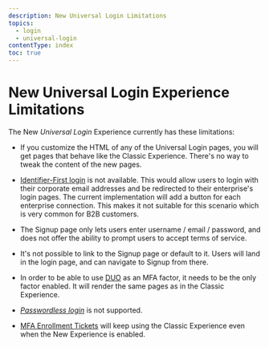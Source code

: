 ```yaml
---
description: New Universal Login Limitations
topics:
  - login
  - universal-login
contentType: index
toc: true
---
```

# New Universal Login Experience Limitations

The New <dfn data-key="universal-login">Universal Login</dfn> Experience currently has these limitations:

- If you customize the HTML of any of the Universal Login pages, you will get pages that behave like the Classic Experience. There's no way to tweak the content of the new pages.

- [Identifier-First login](/universal-login/identifier-first) is not available. This would allow users to login with their corporate email addresses and be redirected to their enterprise's login pages. The current implementation will add a button for each enterprise connection. This makes it not suitable for this scenario which is very common for B2B customers.

- The Signup page only lets users enter username / email / password, and does not offer the ability to prompt users to accept terms of service.

- It's not possible to link to the Signup page or default to it. Users will land in the login page, and can navigate to Signup from there.

- In order to be able to use [DUO](/multifactor-authentication/factors/duo) as an MFA factor, it needs to be the only factor enabled. It will render the same pages as in the Classic Experience.

- <dfn data-key="passwordless">[Passwordless login](/connections/passwordless)</dfn> is not supported.

- [MFA Enrollment Tickets](/multifactor-authentication/developer/custom-enrollment-ticket) will keep using the Classic Experience even when the New Experience is enabled.

